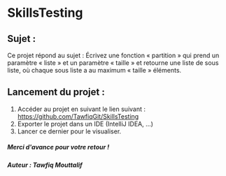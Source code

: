 # SkillsTesting

## Sujet :

Ce projet répond au sujet : Écrivez une fonction « partition » qui prend un paramètre « liste » et un paramètre « taille » et retourne une liste de sous liste, 
où chaque sous liste a au maximum « taille » éléments.

## Lancement du projet :

1. Accéder au projet en suivant le lien suivant : https://github.com/TawfiqGit/SkillsTesting 
2. Exporter le projet dans un IDE (IntelliJ IDEA, ...)
3. Lancer ce dernier pour le visualiser. 

##### Merci d'avance pour votre retour ! 

##### Auteur : Tawfiq Mouttalif 
